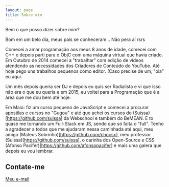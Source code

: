 ```yaml
---
layout: page
title: Sobre mim 
---
```


Bem o que posso dizer sobre mim?

Bom em um belo dia, meus pais se conheceram... Não pera aí rsrs

Comecei a amar programação aos meus 8 anos de idade, comecei com C++ e depois parti para o ObjC com uma máquina virtual que havia criado.
Em Outubro de 2014 comecei a "trabalhar" com edição de vídeos atendendo as necessidades dos Criadores de Conteúdo do YouTube. Até hoje pego uns trabalhos pequenos como editor. (Caso precise de um, "oia" eu aqui.

Um mês depois queria ser DJ e depois eu quis ser Radialista e vi que isso não era o que eu queria e em 2015, eu voltei para a Programação que é a área que me dou bem até hoje.

Em Maio: fiz um curso pequeno de JavaScript e comecei a procurar apostilas e cursos no "Gugou" e até que achei os cursos do (Suissa)[https://github.com/suissa] da Webschool e também do BeMEAN. E to quase me tornando um Full-Stack em JS, sendo que só falta o "full". Tenho a agradecer a todos que me ajudaram nessa caminhada até aqui, meu amigo (Mateus Sobrinho)[https://github.com/chocsx], meu professor (Suissa)[https://github.com/suissa], o carinha dos Open-Source e CSS (Afonso Pacifer)[https://github.com/afonsopacifer] e mais uma galera que depois eu vou lembrar.

## Contate-me

[Meu e-mail](mailto:gabrielsilva1956@gmail.com)
